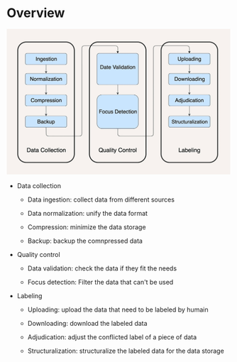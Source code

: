 # Overview

![big-data-system-overview](./images/big-data-system-overview.png)


- Data collection

  - Data ingestion: collect data from different sources

  - Data normalization: unify the data format

  - Compression: minimize the data storage

  - Backup: backup the comnpressed data

- Quality control

  - Data validation: check the data if they fit the needs

  - Focus detection: Filter the data that can't be used

- Labeling

  - Uploading: upload the data that need to be labeled by humain

  - Downloading: download the labeled data

  - Adjudication: adjust the conflicted label of a piece of data

  - Structuralization: structuralize the labeled data for the data storage